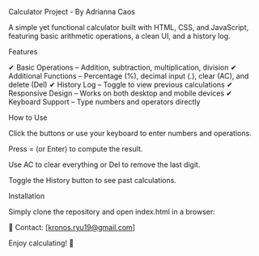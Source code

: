 
Calculator Project - By Adrianna Caos

A simple yet functional calculator built with HTML, CSS, and JavaScript, featuring basic arithmetic operations, a clean UI, and a history log.

Features

✔ Basic Operations – Addition, subtraction, multiplication, division
✔ Additional Functions – Percentage (%), decimal input (.), clear (AC), and delete (Del)
✔ History Log – Toggle to view previous calculations
✔ Responsive Design – Works on both desktop and mobile devices
✔ Keyboard Support – Type numbers and operators directly

How to Use

Click the buttons or use your keyboard to enter numbers and operations.

Press = (or Enter) to compute the result.

Use AC to clear everything or Del to remove the last digit.

Toggle the History button to see past calculations.

Installation

Simply clone the repository and open index.html in a browser:

📧 Contact: [kronos.ryu19@gmail.com]

Enjoy calculating! 🚀
